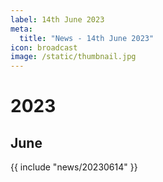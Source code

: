 ```yaml
---
label: 14th June 2023
meta:
  title: "News - 14th June 2023"
icon: broadcast
image: /static/thumbnail.jpg
---
```


# 2023
## June

{{ include "news/20230614" }}